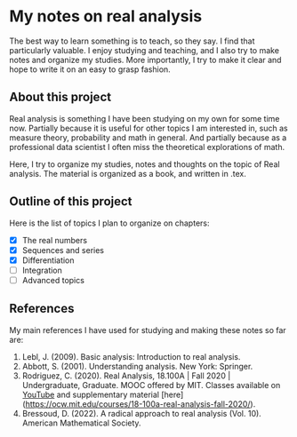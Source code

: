 # My notes on real analysis
The best way to learn something is to teach, so they say. I find that particularly valuable. I enjoy studying and teaching, and I also try to make notes and organize my studies. More importantly, I try to make it clear and hope to write it on an easy to grasp fashion.

## About this project
Real analysis is something I have been studying on my own for some time now. Partially because it is useful for other topics I am interested in, such as measure theory, probability and math in general. And partially because as a professional data scientist I often miss the theoretical explorations of math.

Here, I try to organize my studies, notes and thoughts on the topic of Real analysis. The material is organized as a book, and written in .tex.

## Outline of this project
Here is the list of topics I plan to organize on chapters:
- [X] The real numbers
- [X] Sequences and series
- [X] Differentiation
- [ ] Integration
- [ ] Advanced topics

## References

My main references I have used for studying and making these notes so far are:
1. Lebl, J. (2009). Basic analysis: Introduction to real analysis.
2. Abbott, S. (2001). Understanding analysis. New York: Springer.
3. Rodriguez, C. (2020). Real Analysis, 18.100A | Fall 2020 | Undergraduate, Graduate. MOOC offered by MIT. Classes available on [YouTube](https://www.youtube.com/playlist?list=PLUl4u3cNGP61O7HkcF7UImpM0cR_L2gSw) and supplementary material [here] (https://ocw.mit.edu/courses/18-100a-real-analysis-fall-2020/).
4. Bressoud, D. (2022). A radical approach to real analysis (Vol. 10). American Mathematical Society.
